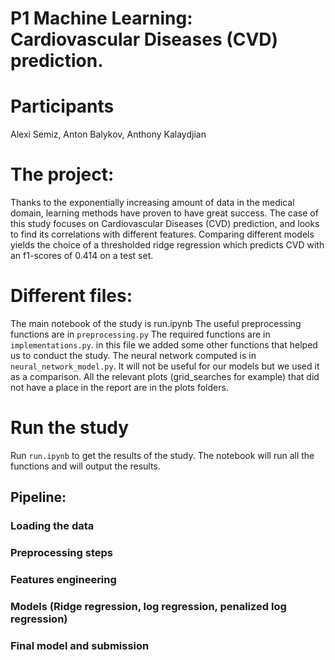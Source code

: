 # P1 Machine Learning: Cardiovascular Diseases (CVD) prediction.
# Participants
Alexi Semiz, Anton Balykov, Anthony Kalaydjian

# The project:
Thanks to the exponentially increasing amount of data in the medical domain, learning methods have proven to have great success. The case of this study focuses on Cardiovascular Diseases (CVD) prediction, and looks to find its correlations with different features. Comparing different models yields the choice of a thresholded ridge regression which predicts CVD with an f1-scores of 0.414 on a test set.

# Different files:
The main notebook of the study is run.ipynb
The useful preprocessing functions are in `preprocessing.py`
The required functions are in `implementations.py`. in this file we added some other functions that helped us to conduct the study.
The neural network computed is in `neural_network_model.py`. It will not be useful for our models but we used it as a comparison.
All the relevant plots (grid_searches for example) that did not have a place in the report are in the plots folders.

# Run the study
Run `run.ipynb` to get the results of the study. The notebook will run all the functions and will output the results.
## Pipeline:
### Loading the data
### Preprocessing steps
### Features engineering
### Models (Ridge regression, log regression, penalized log regression)
### Final model and submission
